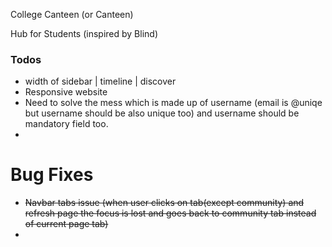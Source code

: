 College Canteen (or Canteen)

Hub for Students (inspired by Blind)

### Todos

- width of sidebar | timeline | discover
- Responsive website
- Need to solve the mess which is made up of username (email is @uniqe but username should be also unique too) and username should be mandatory field too.
-

# Bug Fixes

- ~~Navbar tabs issue (when user clicks on tab(except community) and refresh page the focus is lost and goes back to community tab instead of current page tab)~~
-
